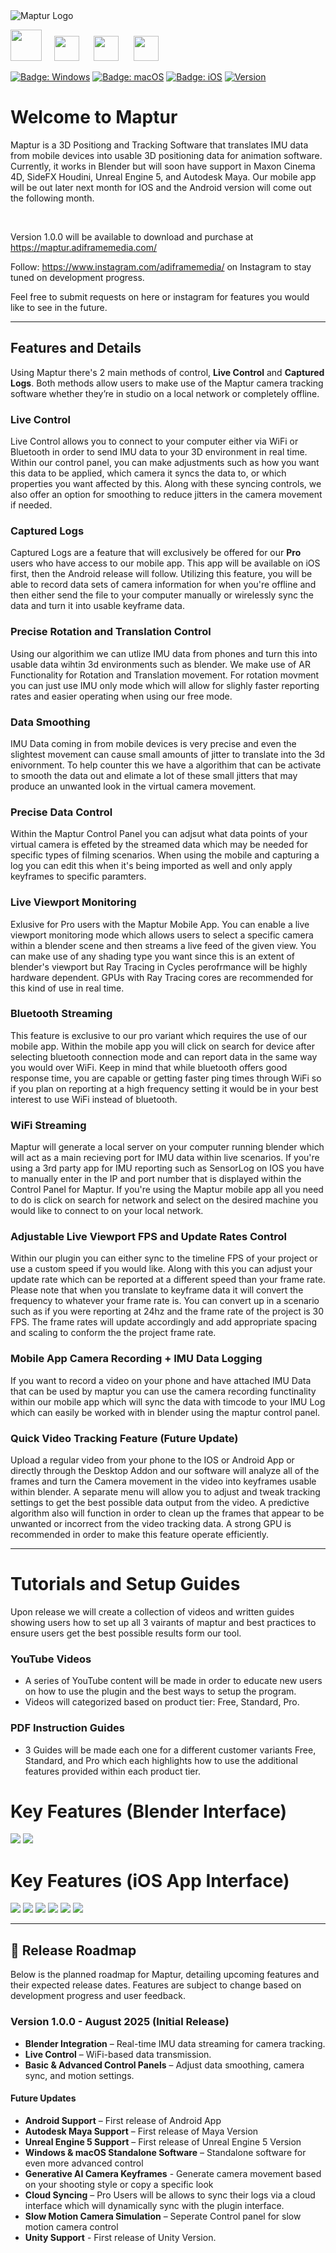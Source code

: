 <img src="Assets/cover_photo_hq.png" alt="Maptur Logo" />

<img width = "50px" src="Assets/blender-logo.png" href ="https://www.blender.org/" /> &nbsp;&nbsp;&nbsp;    <img width = "40px" src="Assets/cinema4d-logo.png" />&nbsp;&nbsp;&nbsp;&nbsp;&nbsp; <img width ="40px" src="Assets/houdini-logo.png" />&nbsp;&nbsp;&nbsp;&nbsp;&nbsp; <img width ="40px" src="Assets/unreal-logo.png" />

[![Badge: Windows](https://img.shields.io/badge/os-Windows-blue)](#)
[![Badge: macOS](https://img.shields.io/badge/os-macOS-white)](#)
[![Badge: iOS](https://img.shields.io/badge/os-iOS-white)](#)
[![Version](https://img.shields.io/badge/version-1.0.0-darkgreen)](#)


# Welcome to Maptur
Maptur is a 3D Positiong and Tracking Software that translates IMU data from mobile devices into usable 3D positioning data for animation software. Currently, it works in Blender but will soon have support in Maxon Cinema 4D, SideFX Houdini, Unreal Engine 5, and Autodesk Maya. Our mobile app will be out later next month for IOS and the Android version will come out the following month.

<br />

Version 1.0.0 will be available to download and purchase at https://maptur.adiframemedia.com/

Follow: https://www.instagram.com/adiframemedia/ on Instagram to stay tuned on development progress.

Feel free to submit requests on here or instagram for features you would like to see in the future.

---

## Features and Details
Using Maptur there's 2 main methods of control, **Live Control** and **Captured Logs**. Both methods allow users to make use of the Maptur camera tracking software whether they’re in studio on a local network or completely offline.

### Live Control
Live Control allows you to connect to your computer either via WiFi or Bluetooth in order to send IMU data to your 3D environment in real time. Within our control panel, you can make adjustments such as how you want this data to be applied, which camera it syncs the data to, or which properties you want affected by this. Along with these syncing controls, we also offer an option for smoothing to reduce jitters in the camera movement if needed.

### Captured Logs
Captured Logs are a feature that will exclusively be offered for our **Pro** users who have access to our mobile app. This app will be available on iOS first, then the Android release will follow. Utilizing this feature, you will be able to record data sets of camera information for when you're offline and then either send the file to your computer manually or wirelessly sync the data and turn it into usable keyframe data.

### Precise Rotation and Translation Control
Using our algorithim we can utlize IMU data from phones and turn this into usable data wihtin 3d environments such as blender. We make use of AR Functionality for Rotation and Translation movement. For rotation movment you can just use IMU only mode which will allow for slighly faster reporting rates and easier operating when using our free mode.

### Data Smoothing
IMU Data coming in from mobile devices is very precise and even the slightest movement can cause small amounts of jitter to translate into the 3d enivornment. To help counter this we have a algorithim that can be activate to smooth the data out and elimate a lot of these small jitters that may produce an unwanted look in the virtual camera movement.

### Precise Data Control
Within the Maptur Control Panel you can adjsut what data points of your virtual camera is effeted by the streamed data which may be needed for specific types of filming scenarios. When using the mobile and capturing a log you can edit this when it's being imported as well and only apply keyframes to specific paramters.

### Live Viewport Monitoring
Exlusive for Pro users with the Maptur Mobile App. You can enable a live viewport monitoring mode which allows users to select a specific camera within a blender scene and then streams a live feed of the given view. You can make use of any shading type you want since this is an extent of blender's viewport but Ray Tracing in Cycles perofrmance will be highly hardware dependent. GPUs with Ray Tracing cores are recommended for this kind of use in real time. 

### Bluetooth Streaming
This feature is exclusive to our pro variant which requires the use of our mobile app. Within the mobile app you will click on search for device after selecting bluetooth connection mode and can report data in the same way you would over WiFi. Keep in mind that while bluetooth offers good response time, you are capable or getting faster ping times through WiFi so if you plan on reporting at a high frequency setting it would be in your best interest to use WiFi instead of bluetooth.

### WiFi Streaming
Maptur will generate a local server on your computer running blender which will act as a main recieving port for IMU data within live scenarios. If you're using a 3rd party app for IMU reporting such as SensorLog on IOS you have to manually enter in the IP and port number that is displayed within the Control Panel for Maptur. If you're using the Maptur mobile app all you need to do is click on search for network and select on the desired machine you would like to connect to on your local network.

### Adjustable Live Viewport FPS and Update Rates Control
Within our plugin you can either sync to the timeline FPS of your project or use a custom speed if you would like. Along with this you can adjust your update rate which can be reported at a different speed than your frame rate. Please note that when you translate to keyframe data it will convert the frequency to whatever your frame rate is. You can convert up in a scenario such as if you were reporting at 24hz and the frame rate of the project is 30 FPS. The frame rates will update accordingly and add appropriate spacing and scaling to conform the the project frame rate.

### Mobile App Camera Recording + IMU Data Logging
If you want to record a video on your phone and have attached IMU Data that can be used by maptur you can use the camera recording functinality within our mobile app which will sync the data with timcode to your IMU Log which can easily be worked with in blender using the maptur control panel.

### Quick Video Tracking Feature (Future Update)

Upload a regular video from your phone to the IOS or Android App or directly through the Desktop Addon and our software will analyze all of the frames and turn the Camera movement in the video into keyframes usable within blender. A separate menu will allow you to adjust and tweak tracking settings to get the best possible data output from the video. A predictive algorithm also will function in order to clean up the frames that appear to be unwanted or incorrect from the video tracking data. A strong GPU is recommended in order to make this feature operate efficiently.


---

# Tutorials and Setup Guides

Upon release we will create a collection of videos and written guides showing users how to set up all 3 vairants of maptur and best practices to ensure users get the best possible results form our tool.

### YouTube Videos
  -  A series of YouTube content will be made in order to educate new users on how to use the plugin and the best ways to setup the program.
  -  Videos will categorized based on product tier: Free, Standard, Pro.
### PDF Instruction Guides
  - 3 Guides will be made each one for a different customer variants Free, Standard, and Pro which each highlights how to use the additional features provided within each product tier.

# Key Features (Blender Interface)

<img src="Assets/overview-1.jpg" />

<img src="Assets/overview-2.jpg" />

# Key Features (iOS App Interface)

<img src="Assets/ios-ov6.jpg" />

<img src="Assets/ios-ov5.jpg" />

<img src="Assets/ios-ov1.jpg" />

<img src="Assets/ios-ov2.jpg" />

<img src="Assets/ios-ov3.jpg" />

<img src="Assets/ios-ov4.jpg" />

---


## 📅 Release Roadmap

Below is the planned roadmap for Maptur, detailing upcoming features and their expected release dates. Features are subject to change based on development progress and user feedback.

### **Version 1.0.0 - August 2025** (Initial Release)
- **Blender Integration** – Real-time IMU data streaming for camera tracking.
- **Live Control** – WiFi-based data transmission.
- **Basic & Advanced Control Panels** – Adjust data smoothing, camera sync, and motion settings.


#### **Future Updates**
- **Android Support** – First release of Android App
- **Autodesk Maya Support** – First release of Maya Version
- **Unreal Engine 5 Support** – First release of Unreal Engine 5 Version
- **Windows & macOS Standalone Software** – Standalone software for even more advanced control
- **Generative AI Camera Keyframes** - Generate camera movement based on your shooting style or copy a specific look
- **Cloud Syncing** – Pro Users will be allows to sync their logs via a cloud interface which will dynamically sync with the plugin interface.
- **Slow Motion Camera Simulation** – Seperate Control panel for slow motion camera control
- **Unity Support** - First release of Unity Version. 
